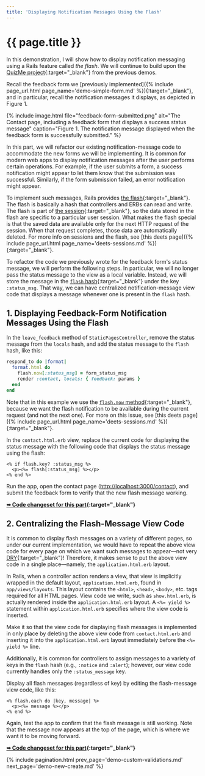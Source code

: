 ```yaml
---
title: 'Displaying Notification Messages Using the Flash'
---
```


# {{ page.title }}

In this demonstration, I will show how to display notification messaging using a Rails feature called _the flash_. We will continue to build upon the [QuizMe project](https://github.com/human-se/quiz-me-2020){:target="_blank"} from the previous demos.

Recall the feedback form we [previously implemented]({% include page_url.html page_name='demo-simple-form.md' %}){:target="_blank"}, and in particular, recall the notification messages it displays, as depicted in Figure 1.

{% include image.html file="feedback-form-submitted.png" alt="The Contact page, including a feedback form that displays a success status message" caption="Figure 1. The notification message displayed when the feedback form is successfully submitted." %}

In this part, we will refactor our existing notification-message code to accommodate the new forms we will be implementing. It is common for modern web apps to display notification messages after the user performs certain operations. For example, if the user submits a form, a success notification might appear to let them know that the submission was successful. Similarly, if the form submission failed, an error notification might appear.

To implement such messages, Rails provides [the flash](https://guides.rubyonrails.org/v6.0.2.1/action_controller_overview.html#the-flash){:target="_blank"}. The flash is basically a hash that controllers and ERBs can read and write. The flash is part of [the session](https://guides.rubyonrails.org/v6.0.2.1/action_controller_overview.html#session){:target="_blank"}, so the data stored in the flash are specific to a particular user session. What makes the flash special is that the saved data are available only for the next HTTP request of the session. When that request completes, those data are automatically deleted. For more info on sessions and the flash, see [this deets page]({% include page_url.html page_name='deets-sessions.md' %}){:target="_blank"}.

To refactor the code we previously wrote for the feedback form's status message, we will perform the following steps. In particular, we will no longer pass the status message to the view as a local variable. Instead, we will store the message in the [`flash` hash](https://api.rubyonrails.org/v6.0.2.1/classes/ActionDispatch/Flash.html){:target="_blank"} under the key `:status_msg`. That way, we can have centralized notification-message view code that displays a message whenever one is present in the `flash` hash.

## 1. Displaying Feedback-Form Notification Messages Using the Flash

In the `leave_feedback` method of `StaticPagesController`, remove the status message from the `locals` hash, and add the status message to the `flash` hash, like this:

```ruby
respond_to do |format|
  format.html do
    flash.now[:status_msg] = form_status_msg
    render :contact, locals: { feedback: params }
  end
end
```

Note that in this example we use the [`flash.now` method](https://api.rubyonrails.org/v6.0.2.1/classes/ActionDispatch/Flash/FlashHash.html#method-i-now){:target="_blank"}, because we want the flash notification to be available during the current request (and not the next one). For more on this issue, see [this deets page]({% include page_url.html page_name='deets-sessions.md' %}){:target="_blank"}.

In the `contact.html.erb` view, replace the current code for displaying the status message with the following code that displays the status message using the flash:

```erb
<% if flash.key? :status_msg %>
  <p><%= flash[:status_msg] %></p>
<% end %>
```

Run the app, open the contact page (<http://localhost:3000/contact>), and submit the feedback form to verify that the new flash message working.

**[➥ Code changeset for this part](https://github.com/human-se/quiz-me-2020/commit/0ccb580d65cb0f3ed617e3d4fcf016b60b5f6600){:target="_blank"}**

## 2. Centralizing the Flash-Message View Code

It is common to display flash messages on a variety of different pages, so under our current implementation, we would have to repeat the above view code for every page on which we want such messages to appear—not very [DRY](https://en.wikipedia.org/wiki/Don%27t_repeat_yourself){:target="_blank"}! Therefore, it makes sense to put the above view code in a single place—namely, the `application.html.erb` layout.

In Rails, when a controller action renders a view, that view is implicitly wrapped in the default layout, `application.html.erb`, found in `app/views/layouts`. This layout contains the `<html>`, `<head>`, `<body>`, etc. tags required for all HTML pages. View code we write, such as `show.html.erb`, is actually rendered inside the `application.html.erb` layout. A `<%= yield %>` statement within `application.html.erb` specifies where the view code is inserted.

Make it so that the view code for displaying flash messages is implemented in only place by deleting the above view code from `contact.html.erb` and inserting it into the `application.html.erb` layout immediately before the `<%= yield %>` line.

Additionally, it is common for controllers to assign messages to a variety of keys in the `flash` hash (e.g., `:notice` and `:alert`); however, our view code currently handles only the `:status_message` key.

Display all flash messages (regardless of key) by editing the flash-message view code, like this:

```erb
<% flash.each do |key, message| %>
  <p><%= message %></p>
<% end %>
```

Again, test the app to confirm that the flash message is still working. Note that the message now appears at the top of the page, which is where we want it to be moving forward.

**[➥ Code changeset for this part](https://github.com/human-se/quiz-me-2020/commit/0cad1a21ca0a2a4e818edca684ff6008480f851c){:target="_blank"}**

{% include pagination.html prev_page='demo-custom-validations.md' next_page='demo-new-create.md' %}
